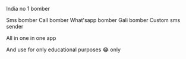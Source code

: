 India no 1 bomber 
 
Sms bomber 
Call bomber
What'sapp bomber 
Gali bomber 
Custom sms sender

All in one in one app

And use for only educational purposes 😂 only
